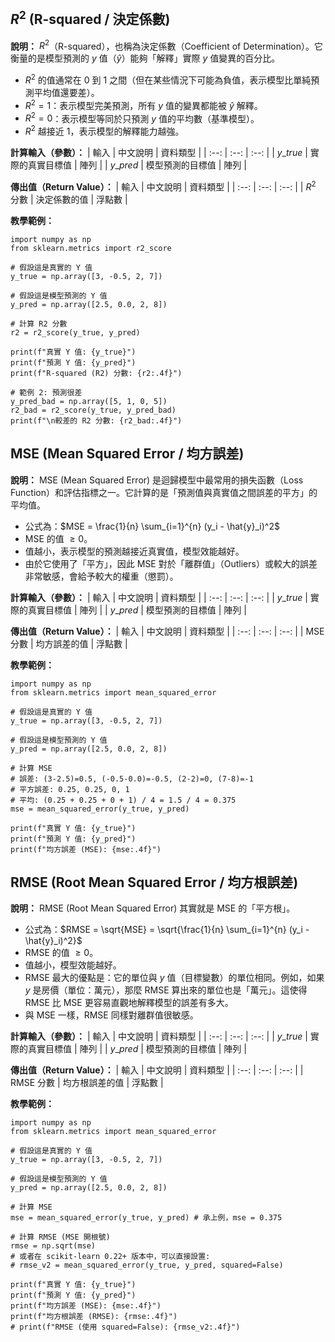 ## $R^2$ (R-squared / 決定係數)
**說明：**
$R^2$（R-squared），也稱為決定係數（Coefficient of Determination）。它衡量的是模型預測的 $y$ 值（$\hat{y}$）能夠「解釋」實際 $y$ 值變異的百分比。

- $R^2$ 的值通常在 0 到 1 之間（但在某些情況下可能為負值，表示模型比單純預測平均值還要差）。
- $R^2 = 1$：表示模型完美預測，所有 $y$ 值的變異都能被 $\hat{y}$ 解釋。
- $R^2 = 0$：表示模型等同於只預測 $y$ 值的平均數（基準模型）。
- $R^2$ 越接近 1，表示模型的解釋能力越強。

**計算輸入（參數）：**
| 輸入 | 中文說明 | 資料類型 |
| :--: | :--: | :--: |
| $y\_true$  | 實際的真實目標值 | 陣列 |
| $y\_pred$  | 模型預測的目標值 | 陣列 |

**傳出值（Return Value）：**
| 輸入 | 中文說明 | 資料類型 |
| :--: | :--: | :--: |
| $R^2$ 分數  | 決定係數的值 | 浮點數 |

**教學範例：**
```python=
import numpy as np
from sklearn.metrics import r2_score

# 假設這是真實的 Y 值
y_true = np.array([3, -0.5, 2, 7])

# 假設這是模型預測的 Y 值
y_pred = np.array([2.5, 0.0, 2, 8])

# 計算 R2 分數
r2 = r2_score(y_true, y_pred)

print(f"真實 Y 值: {y_true}")
print(f"預測 Y 值: {y_pred}")
print(f"R-squared (R2) 分數: {r2:.4f}")

# 範例 2: 預測很差
y_pred_bad = np.array([5, 1, 0, 5])
r2_bad = r2_score(y_true, y_pred_bad)
print(f"\n較差的 R2 分數: {r2_bad:.4f}")
```

  
## MSE (Mean Squared Error / 均方誤差)
**說明：**
MSE (Mean Squared Error) 是迴歸模型中最常用的損失函數（Loss Function）和評估指標之一。它計算的是「預測值與真實值之間誤差的平方」的平均值。

- 公式為：$MSE = \frac{1}{n} \sum_{i=1}^{n} (y_i - \hat{y}_i)^2$
- MSE 的值 $\ge 0$。
- 值越小，表示模型的預測越接近真實值，模型效能越好。
- 由於它使用了「平方」，因此 MSE 對於「離群值」（Outliers）或較大的誤差非常敏感，會給予較大的權重（懲罰）。

**計算輸入（參數）：**
| 輸入 | 中文說明 | 資料類型 |
| :--: | :--: | :--: |
| $y\_true$  | 實際的真實目標值 | 陣列 |
| $y\_pred$  | 模型預測的目標值 | 陣列 |

**傳出值（Return Value）：**
| 輸入 | 中文說明 | 資料類型 |
| :--: | :--: | :--: |
| MSE 分數  | 均方誤差的值 | 浮點數 |

**教學範例：**
```python=
import numpy as np
from sklearn.metrics import mean_squared_error

# 假設這是真實的 Y 值
y_true = np.array([3, -0.5, 2, 7])

# 假設這是模型預測的 Y 值
y_pred = np.array([2.5, 0.0, 2, 8])

# 計算 MSE
# 誤差: (3-2.5)=0.5, (-0.5-0.0)=-0.5, (2-2)=0, (7-8)=-1
# 平方誤差: 0.25, 0.25, 0, 1
# 平均: (0.25 + 0.25 + 0 + 1) / 4 = 1.5 / 4 = 0.375
mse = mean_squared_error(y_true, y_pred)

print(f"真實 Y 值: {y_true}")
print(f"預測 Y 值: {y_pred}")
print(f"均方誤差 (MSE): {mse:.4f}")
```


## RMSE (Root Mean Squared Error / 均方根誤差)
**說明：**
RMSE (Root Mean Squared Error) 其實就是 MSE 的「平方根」。
- 公式為：$RMSE = \sqrt{MSE} = \sqrt{\frac{1}{n} \sum_{i=1}^{n} (y_i - \hat{y}_i)^2}$
- RMSE 的值 $\ge 0$。
- 值越小，模型效能越好。
- RMSE 最大的優點是：它的單位與 $y$ 值（目標變數）的單位相同。例如，如果 $y$ 是房價（單位：萬元），那麼 RMSE 算出來的單位也是「萬元」。這使得 RMSE 比 MSE 更容易直觀地解釋模型的誤差有多大。
- 與 MSE 一樣，RMSE 同樣對離群值很敏感。

**計算輸入（參數）：**
| 輸入 | 中文說明 | 資料類型 |
| :--: | :--: | :--: |
| $y\_true$  | 實際的真實目標值 | 陣列 |
| $y\_pred$  | 模型預測的目標值 | 陣列 |

**傳出值（Return Value）：**
| 輸入 | 中文說明 | 資料類型 |
| :--: | :--: | :--: |
| RMSE 分數  | 均方根誤差的值 | 浮點數 |

**教學範例：**
```python=
import numpy as np
from sklearn.metrics import mean_squared_error

# 假設這是真實的 Y 值
y_true = np.array([3, -0.5, 2, 7])

# 假設這是模型預測的 Y 值
y_pred = np.array([2.5, 0.0, 2, 8])

# 計算 MSE
mse = mean_squared_error(y_true, y_pred) # 承上例，mse = 0.375

# 計算 RMSE (MSE 開根號)
rmse = np.sqrt(mse) 
# 或者在 scikit-learn 0.22+ 版本中，可以直接設置:
# rmse_v2 = mean_squared_error(y_true, y_pred, squared=False)

print(f"真實 Y 值: {y_true}")
print(f"預測 Y 值: {y_pred}")
print(f"均方誤差 (MSE): {mse:.4f}")
print(f"均方根誤差 (RMSE): {rmse:.4f}")
# print(f"RMSE (使用 squared=False): {rmse_v2:.4f}")
```

